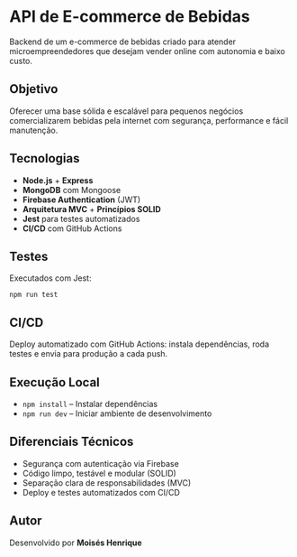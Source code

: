 


<body>

  <h1>API de E-commerce de Bebidas</h1>
  <p>
    Backend de um e-commerce de bebidas criado para atender microempreendedores que desejam vender online com autonomia e baixo custo.
  </p>

  <h2>Objetivo</h2>
  <p>
    Oferecer uma base sólida e escalável para pequenos negócios comercializarem bebidas pela internet com segurança, performance e fácil manutenção.
  </p>

  <h2>Tecnologias</h2>
  <ul>
    <li><strong>Node.js</strong> + <strong>Express</strong></li>
    <li><strong>MongoDB</strong> com Mongoose</li>
    <li><strong>Firebase Authentication</strong> (JWT)</li>
    <li><strong>Arquitetura MVC</strong> + <strong>Princípios SOLID</strong></li>
    <li><strong>Jest</strong> para testes automatizados</li>
    <li><strong>CI/CD</strong> com GitHub Actions</li>
  </ul>

  <h2>Testes</h2>
  <p>Executados com Jest:</p>
  <code>npm run test</code>

  <h2>CI/CD</h2>
  <p>
    Deploy automatizado com GitHub Actions: instala dependências, roda testes e envia para produção a cada push.
  </p>

  <h2>Execução Local</h2>
  <ul>
    <li><code>npm install</code> – Instalar dependências</li>
    <li><code>npm run dev</code> – Iniciar ambiente de desenvolvimento</li>
  </ul>

  <h2>Diferenciais Técnicos</h2>
  <ul>
    <li>Segurança com autenticação via Firebase</li>
    <li>Código limpo, testável e modular (SOLID)</li>
    <li>Separação clara de responsabilidades (MVC)</li>
    <li>Deploy e testes automatizados com CI/CD</li>
  </ul>

  <h2>Autor</h2>
  <p>
    Desenvolvido por <strong>Moisés Henrique</strong> 
  </p>

</body>
</html>
